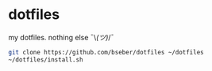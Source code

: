 # dotfiles

my dotfiles. nothing else ¯\\_(ツ)_/¯

```bash
git clone https://github.com/bseber/dotfiles ~/dotfiles
~/dotfiles/install.sh
```
